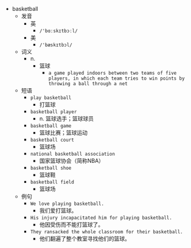 - basketball
  - 发音
    - 英
      - `/'bɑːskɪtbɔːl/`
    - 美
      - `/'bæskɪtbɔl/`
  - 词义
    - n.
      - 篮球
        - `a game played indoors between two teams of five players, in which each team tries to win points by throwing a ball through a net`
  - 短语
    - `play basketball`
      - 打篮球 
    - `basketball player`
      - n. 篮球选手；篮球球员 
    - `basketball game`
      - 篮球比赛；篮球运动 
    - `basketball court`
      - 篮球场 
    - `national basketball association`
      - 国家篮球协会（简称NBA） 
    - `basketball shoe`
      - 篮球鞋 
    - `basketball field`
      - 篮球场 
  - 例句
    - `We love playing basketball.`
      - 我们爱打篮球。
    - `His injury incapacitated him for playing basketball.`
      - 他因受伤而不能打篮球了。
    - `They ransacked the whole classroom for their basketball.`
      - 他们翻遍了整个教室寻找他们的篮球。

